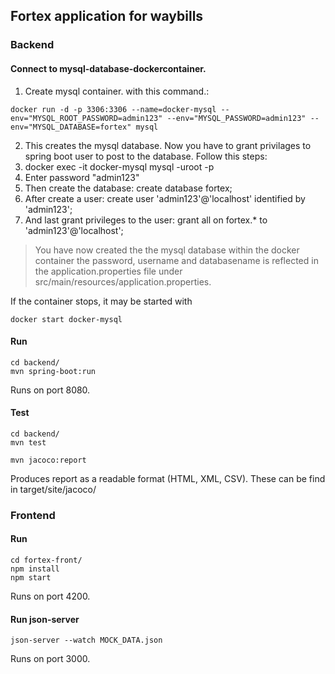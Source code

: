 ## Fortex application for waybills

### Backend
#### Connect to mysql-database-dockercontainer.
1. Create mysql container. with this command.:
```shell
docker run -d -p 3306:3306 --name=docker-mysql --env="MYSQL_ROOT_PASSWORD=admin123" --env="MYSQL_PASSWORD=admin123" --env="MYSQL_DATABASE=fortex" mysql
```
2. This creates the mysql database. Now you have to grant privilages to
spring boot user to post to the database. Follow this steps:
  1. docker exec -it docker-mysql mysql -uroot -p
  2. Enter password "admin123"
  3. Then create the database:  create database fortex;
  4. After create a user: create user 'admin123'@'localhost' identified by 'admin123';
  5. And last grant privileges to the user:
    grant all on fortex.* to 'admin123'@'localhost';

> You have now created the the mysql database within the docker container
the password, username and databasename is reflected in the
application.properties file under src/main/resources/application.properties.

If the container stops, it may be started with 
```shell
docker start docker-mysql
```

#### Run
```shell
cd backend/
mvn spring-boot:run
```
Runs on port 8080.

#### Test
```shell
cd backend/
mvn test
```

```shell
mvn jacoco:report
```
Produces report as a readable format (HTML, XML, CSV).
These can be find in target/site/jacoco/

### Frontend
#### Run
```shell
cd fortex-front/
npm install
npm start
```
Runs on port 4200.

#### Run json-server
```shell
json-server --watch MOCK_DATA.json
```
Runs on port 3000.
